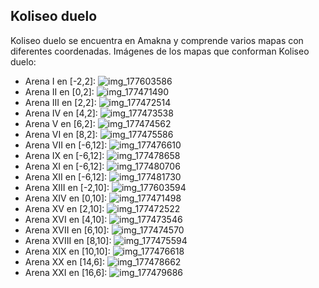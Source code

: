 ## Koliseo duelo
Koliseo duelo se encuentra en Amakna y comprende varios mapas con diferentes coordenadas.
Imágenes de los mapas que conforman Koliseo duelo:
- Arena I en [-2,2]: ![img_177603586](https://media.discordapp.net/attachments/1115311447145193482/1115340275032784946/177603586.jpg)
- Arena II en [0,2]: ![img_177471490](https://media.discordapp.net/attachments/1115311447145193482/1115339990713503835/177471490.jpg)
- Arena III en [2,2]: ![img_177472514](https://media.discordapp.net/attachments/1115311447145193482/1115340027602419752/177472514.jpg)
- Arena IV en [4,2]: ![img_177473538](https://media.discordapp.net/attachments/1115311447145193482/1115340060141834281/177473538.jpg)
- Arena V en [6,2]: ![img_177474562](https://media.discordapp.net/attachments/1115311447145193482/1115340088788918324/177474562.jpg)
- Arena VI en [8,2]: ![img_177475586](https://media.discordapp.net/attachments/1115311447145193482/1115340100767858739/177475586.jpg)
- Arena VII en [-6,12]: ![img_177476610](https://media.discordapp.net/attachments/1115311447145193482/1115340132539715806/177476610.jpg)
- Arena IX en [-6,12]: ![img_177478658](https://media.discordapp.net/attachments/1115311447145193482/1115340171085352970/177478658.jpg)
- Arena XI en [-6,12]: ![img_177480706](https://media.discordapp.net/attachments/1115311447145193482/1115340234343849994/177480706.jpg)
- Arena XII en [-6,12]: ![img_177481730](https://media.discordapp.net/attachments/1115311447145193482/1115340246264066169/177481730.jpg)
- Arena XIII en [-2,10]: ![img_177603594](https://media.discordapp.net/attachments/1115311447145193482/1115340281248755752/177603594.jpg)
- Arena XIV en [0,10]: ![img_177471498](https://media.discordapp.net/attachments/1115311447145193482/1115340016688840755/177471498.jpg)
- Arena XV en [2,10]: ![img_177472522](https://media.discordapp.net/attachments/1115311447145193482/1115340035995222157/177472522.jpg)
- Arena XVI en [4,10]: ![img_177473546](https://media.discordapp.net/attachments/1115311447145193482/1115340067255373906/177473546.jpg)
- Arena XVII en [6,10]: ![img_177474570](https://media.discordapp.net/attachments/1115311447145193482/1115340096640667809/177474570.jpg)
- Arena XVIII en [8,10]: ![img_177475594](https://media.discordapp.net/attachments/1115311447145193482/1115340129318473808/177475594.jpg)
- Arena XIX en [10,10]: ![img_177476618](https://media.discordapp.net/attachments/1115311447145193482/1115340145122607225/177476618.jpg)
- Arena XX en [14,6]: ![img_177478662](https://media.discordapp.net/attachments/1115311447145193482/1115340174717624370/177478662.jpg)
- Arena XXI en [16,6]: ![img_177479686](https://media.discordapp.net/attachments/1115311447145193482/1115340207760355370/177479686.jpg)